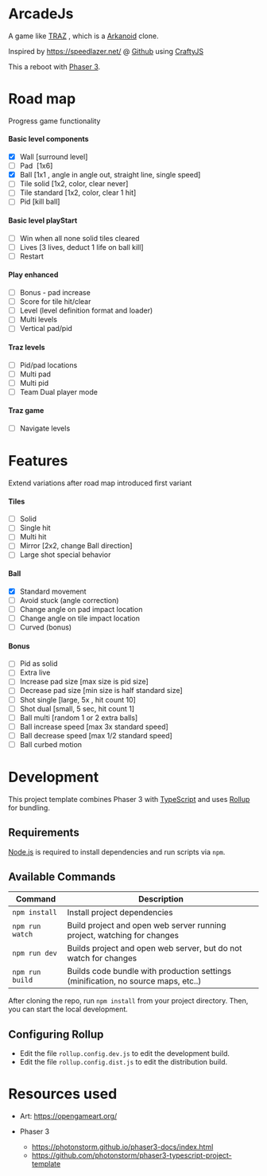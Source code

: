 # ArcadeJs

A game like [TRAZ](https://en.wikipedia.org/wiki/TRAZ) , which is a [Arkanoid](https://nl.wikipedia.org/wiki/Arkanoid) clone.

Inspired by https://speedlazer.net/ @ [Github](https://github.com/speedlazer) using [CraftyJS](http://craftyjs.com/) 

This a reboot with [Phaser 3](https://photonstorm.github.io/phaser3-docs/index.html).

# Road map

Progress game functionality

#### Basic level components
* [x] Wall [surround level]
* [ ] Pad  [1x6]
* [x] Ball  [1x1 , angle in angle out, straight line, single speed]
* [ ] Tile solid [1x2, color, clear never]
* [ ] Tile standard [1x2, color, clear 1 hit]
* [ ] Pid [kill ball]

#### Basic level playStart
* [ ] Win when all none solid tiles cleared 
* [ ] Lives [3 lives, deduct 1 life on ball kill]
* [ ] Restart

#### Play enhanced
* [ ] Bonus - pad increase
* [ ] Score for tile hit/clear
* [ ] Level (level definition format and loader)
* [ ] Multi levels
* [ ] Vertical pad/pid

#### Traz levels
* [ ] Pid/pad locations 
* [ ] Multi pad
* [ ] Multi pid
* [ ] Team Dual player mode

#### Traz game
* [ ] Navigate levels 

  

# Features

Extend variations after road map introduced first variant

#### Tiles
* [ ] Solid
* [ ] Single hit
* [ ] Multi hit
* [ ] Mirror [2x2, change Ball direction]
* [ ] Large shot special behavior

#### Ball
* [x] Standard movement
* [ ] Avoid stuck (angle correction)
* [ ] Change angle on pad impact location
* [ ] Change angle on tile impact location
* [ ] Curved (bonus)

#### Bonus
* [ ] Pid as solid
* [ ] Extra live
* [ ] Increase pad size [max size is pid size]
* [ ] Decrease pad size [min size is half standard size]
* [ ] Shot single [large, 5x , hit count 10]
* [ ] Shot dual [small, 5 sec, hit count 1]
* [ ] Ball multi [random 1 or 2  extra balls]
* [ ] Ball increase speed [max 3x standard speed]
* [ ] Ball decrease speed [max 1/2 standard speed]
* [ ] Ball curbed motion

# Development

This project template combines Phaser 3 with [TypeScript](https://www.typescriptlang.org/) and uses [Rollup](https://rollupjs.org) for bundling.

## Requirements

[Node.js](https://nodejs.org) is required to install dependencies and run scripts via `npm`.

## Available Commands

| Command         | Description                                                  |
| --------------- | ------------------------------------------------------------ |
| `npm install`   | Install project dependencies                                 |
| `npm run watch` | Build project and open web server running project, watching for changes |
| `npm run dev`   | Builds project and open web server, but do not watch for changes |
| `npm run build` | Builds code bundle with production settings (minification, no source maps, etc..) |

After cloning the repo, run `npm install` from your project directory. Then, you can start the local development.

## Configuring Rollup

* Edit the file `rollup.config.dev.js` to edit the development build.
* Edit the file `rollup.config.dist.js` to edit the distribution build.

# Resources used

* Art: https://opengameart.org/

* Phaser 3

  * https://photonstorm.github.io/phaser3-docs/index.html
  * https://github.com/photonstorm/phaser3-typescript-project-template
  
  
